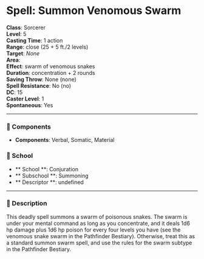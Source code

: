 
# Spell: Summon Venomous Swarm
**Class**: Sorcerer  
**Level**: 5  
**Casting Time**: 1 action  
**Range**: close (25 + 5 ft./2 levels)  
**Target**: _None_  
**Area**:   
**Effect**: swarm of venomous snakes  
**Duration**: concentration + 2 rounds  
**Saving Throw**: None (none)  
**Spell Resistance**: No (no)  
**DC**: 15  
**Caster Level**: 1  
**Spontaneous**: Yes

---

### 🔮 Components
- **Components**: Verbal, Somatic, Material

### 🏫 School
- ** School **: Conjuration
- ** Subschool **: Summoning
- ** Descriptor **: undefined
---

### 📜 Description
This deadly spell summons a swarm of poisonous snakes. The swarm is under your mental command as long as you concentrate, and it deals 1d6 hp damage plus 1d6 hp poison for every four levels you have (see the venomous snake swarm in the Pathfinder Bestiary). Otherwise, treat this as a standard summon swarm spell, and use the rules for the swarm subtype in the Pathfinder Bestiary.
